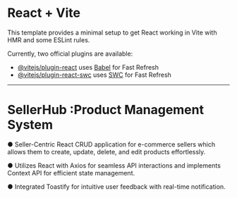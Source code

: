 # React + Vite

This template provides a minimal setup to get React working in Vite with HMR and some ESLint rules.

Currently, two official plugins are available:

- [@vitejs/plugin-react](https://github.com/vitejs/vite-plugin-react/blob/main/packages/plugin-react/README.md) uses [Babel](https://babeljs.io/) for Fast Refresh
- [@vitejs/plugin-react-swc](https://github.com/vitejs/vite-plugin-react-swc) uses [SWC](https://swc.rs/) for Fast Refresh

<hr>


<h1>SellerHub :Product Management System</h1>

● Seller-Centric React CRUD application for e-commerce sellers which allows them to create, update,
delete, and edit products effortlessly.

● Utilizes React with Axios for seamless API interactions and implements Context API for efficient
state management.

● Integrated Toastify for intuitive user feedback with real-time notification.
